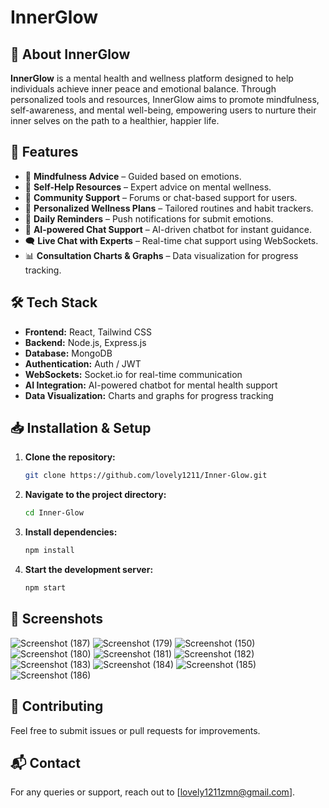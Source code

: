 # InnerGlow

## 🌿 About InnerGlow
**InnerGlow** is a mental health and wellness platform designed to help individuals achieve inner peace and emotional balance. Through personalized tools and resources, InnerGlow aims to promote mindfulness, self-awareness, and mental well-being, empowering users to nurture their inner selves on the path to a healthier, happier life.

## 🚀 Features
- 🧘 **Mindfulness Advice** – Guided based on emotions.
- 📖 **Self-Help Resources** – Expert advice on mental wellness.
- 💬 **Community Support** – Forums or chat-based support for users.
- 🎯 **Personalized Wellness Plans** – Tailored routines and habit trackers.
- 🔔 **Daily Reminders** – Push notifications for submit emotions.
- 🤖 **AI-powered Chat Support** – AI-driven chatbot for instant guidance.
- 🗨 **Live Chat with Experts** – Real-time chat support using WebSockets.
- 📊 **Consultation Charts & Graphs** – Data visualization for progress tracking.

## 🛠 Tech Stack
- **Frontend:** React, Tailwind CSS
- **Backend:** Node.js, Express.js
- **Database:** MongoDB
- **Authentication:** Auth / JWT
- **WebSockets:** Socket.io for real-time communication
- **AI Integration:** AI-powered chatbot for mental health support
- **Data Visualization:** Charts and graphs for progress tracking

## 📥 Installation & Setup
1. **Clone the repository:**  
   ```bash
   git clone https://github.com/lovely1211/Inner-Glow.git
   ```
2. **Navigate to the project directory:**  
   ```bash
   cd Inner-Glow
   ```
3. **Install dependencies:**  
   ```bash
   npm install
   ```
4. **Start the development server:**  
   ```bash
   npm start
   ```

## 📸 Screenshots

![Screenshot (187)](https://github.com/user-attachments/assets/c59fd334-2bb5-47a6-b59e-0912b3c29cd6)
![Screenshot (179)](https://github.com/user-attachments/assets/2058ae6a-99aa-4324-ac7a-8839f948041a)
![Screenshot (150)](https://github.com/user-attachments/assets/7b82d40a-b6aa-4f4c-b36d-f5826b7eb86b)
![Screenshot (180)](https://github.com/user-attachments/assets/c1db1cf3-af43-4a70-9a0b-bd5d994733c8)
![Screenshot (181)](https://github.com/user-attachments/assets/0eb30d94-f14a-46ed-a5e5-f74e97a97c8f)
![Screenshot (182)](https://github.com/user-attachments/assets/e9bcdae5-a3e0-4742-8f19-f703784f990b)
![Screenshot (183)](https://github.com/user-attachments/assets/36b4e28f-5902-47f1-9e03-97e1f3edccee)
![Screenshot (184)](https://github.com/user-attachments/assets/2714e4b4-1c13-4faf-bb09-9ab68ae75b89)
![Screenshot (185)](https://github.com/user-attachments/assets/bc942143-748e-4017-a904-d05f7ac4a46b)
![Screenshot (186)](https://github.com/user-attachments/assets/c2c9b342-9556-453b-bf29-efe43b9efedf)


## 🤝 Contributing
Feel free to submit issues or pull requests for improvements.

## 📬 Contact
For any queries or support, reach out to [lovely1211zmn@gmail.com].

